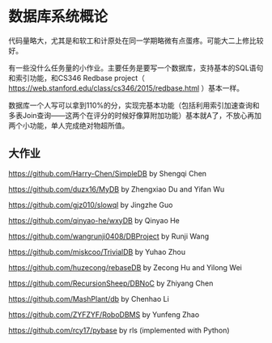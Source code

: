 # 数据库系统概论

代码量略大，尤其是和软工和计原处在同一学期略微有点蛋疼。可能大二上修比较好。

有一些没什么任务量的小作业。主要任务是要写一个数据库，支持基本的SQL语句和索引功能，和CS346 Redbase project（ https://web.stanford.edu/class/cs346/2015/redbase.html ）基本一样。

数据库一个人写可以拿到110%的分，实现完基本功能（包括利用索引加速查询和多表Join查询——这两个在评分的时候好像算附加功能）基本就A了，不放心再加两个小功能，单人完成绝对物超所值。

## 大作业

https://github.com/Harry-Chen/SimpleDB by Shengqi Chen

https://github.com/duzx16/MyDB by Zhengxiao Du and Yifan Wu

https://github.com/gjz010/slowql by Jingzhe Guo

https://github.com/qinyao-he/wxyDB by Qinyao He

https://github.com/wangrunji0408/DBProject by Runji Wang

https://github.com/miskcoo/TrivialDB by Yuhao Zhou

https://github.com/huzecong/rebaseDB by Zecong Hu and Yilong Wei

https://github.com/RecursionSheep/DBNoC by Zhiyang Chen

https://github.com/MashPlant/db by Chenhao Li

https://github.com/ZYFZYF/RoboDBMS by Yunfeng Zhao

https://github.com/rcy17/pybase by rls (implemented with Python)
